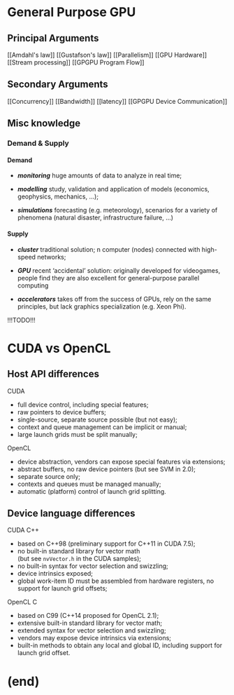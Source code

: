 # General Purpose GPU
## Principal Arguments
[[Amdahl's law]]
[[Gustafson's law]]
[[Parallelism]]
[[GPU Hardware]]
[[Stream processing]]
[[GPGPU Program Flow]]
## Secondary Arguments
[[Concurrency]]
[[Bandwidth]]
[[latency]]
[[GPGPU Device Communication]]
## Misc knowledge
### Demand & Supply
#### Demand
- ***monitoring***
  huge amounts of data to analyze in real time;

- ***modelling***
  study, validation and application of models (economics, geophysics, mechanics, …);

- ***simulations***
  forecasting (e.g. meteorology), scenarios for a variety of phenomena (natural disaster, infrastructure failure, …)
#### Supply
- ***cluster***
  traditional solution; n computer (nodes) connected with high-speed networks;

- ***GPU***
  recent ‘accidental’ solution: originally developed for videogames, people find they are also excellent for general-purpose parallel computing

- ***accelerators***
  takes off from the success of GPUs, rely on the same principles, but lack graphics specialization (e.g. Xeon Phi).

!!!TODO!!!


# CUDA vs OpenCL
## Host API differences
CUDA

- full device control, including special features;
- raw pointers to device buffers;
- single-source, separate source possible (but not easy);
- context and queue management can be implicit or manual;
- large launch grids must be split manually;

OpenCL

- device abstraction, vendors can expose special features via extensions;
- abstract buffers, no raw device pointers (but see SVM in 2.0);
- separate source only;
- contexts and queues must be managed manually;
- automatic (platform) control of launch grid splitting.
## Device language differences
CUDA C++

- based on C++98 (preliminary support for C++11 in CUDA 7.5);
- no built-in standard library for vector math\
  (but see `nvVector.h` in the CUDA samples);
- no built-in syntax for vector selection and swizzling;
- device intrinsics exposed;
- global work-item ID must be assembled from hardware registers, no support for launch grid offsets;

OpenCL C

- based on C99 (C++14 proposed for OpenCL 2.1);
- extensive built-in standard library for vector math;
- extended syntax for vector selection and swizzling;
- vendors may expose device intrinsics via extensions;
- built-in methods to obtain any local and global ID, including support for launch grid offset.
# (end)
